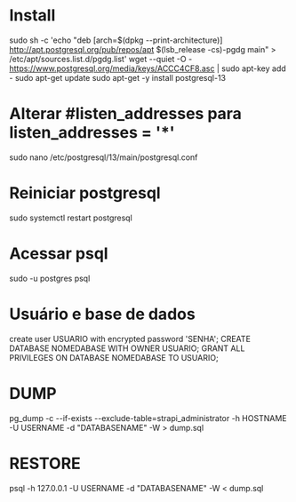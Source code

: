 # Install
sudo sh -c 'echo "deb [arch=$(dpkg --print-architecture)] http://apt.postgresql.org/pub/repos/apt $(lsb_release -cs)-pgdg main" > /etc/apt/sources.list.d/pgdg.list' 
wget --quiet -O - https://www.postgresql.org/media/keys/ACCC4CF8.asc | sudo apt-key add -
sudo apt-get update
sudo apt-get -y install postgresql-13

# Alterar #listen_addresses para listen_addresses = '*'
sudo nano /etc/postgresql/13/main/postgresql.conf

# Reiniciar postgresql
sudo systemctl restart postgresql

# Acessar psql
sudo -u postgres psql

# Usuário e base de dados
create user USUARIO with encrypted password 'SENHA';
CREATE DATABASE NOMEDABASE WITH OWNER USUARIO;
GRANT ALL PRIVILEGES ON DATABASE NOMEDABASE TO USUARIO;

# DUMP
pg_dump -c --if-exists --exclude-table=strapi_administrator -h HOSTNAME -U USERNAME -d "DATABASENAME" -W > dump.sql

# RESTORE
psql -h 127.0.0.1 -U USERNAME -d "DATABASENAME" -W < dump.sql
